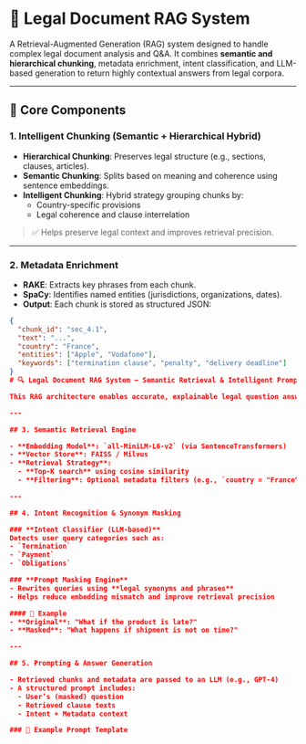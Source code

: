 # 📄 Legal Document RAG System

A Retrieval-Augmented Generation (RAG) system designed to handle complex legal document analysis and Q&A. It combines **semantic and hierarchical chunking**, metadata enrichment, intent classification, and LLM-based generation to return highly contextual answers from legal corpora.

---

## 🧠 Core Components

### 1. Intelligent Chunking (Semantic + Hierarchical Hybrid)

- **Hierarchical Chunking**: Preserves legal structure (e.g., sections, clauses, articles).
- **Semantic Chunking**: Splits based on meaning and coherence using sentence embeddings.
- **Intelligent Chunking**: Hybrid strategy grouping chunks by:
  - Country-specific provisions
  - Legal coherence and clause interrelation

> ✅ Helps preserve legal context and improves retrieval precision.

---

### 2. Metadata Enrichment

- **RAKE**: Extracts key phrases from each chunk.
- **SpaCy**: Identifies named entities (jurisdictions, organizations, dates).
- **Output**: Each chunk is stored as structured JSON:

```json
{
  "chunk_id": "sec_4.1",
  "text": "...",
  "country": "France",
  "entities": ["Apple", "Vodafone"],
  "keywords": ["termination clause", "penalty", "delivery deadline"]
}
# 🔍 Legal Document RAG System – Semantic Retrieval & Intelligent Prompting

This RAG architecture enables accurate, explainable legal question answering with minimal hallucination. It combines semantic retrieval, intelligent chunking, and LLM-powered reasoning with structured metadata filtering.

---

## 3. Semantic Retrieval Engine

- **Embedding Model**: `all-MiniLM-L6-v2` (via SentenceTransformers)
- **Vector Store**: FAISS / Milvus
- **Retrieval Strategy**:
  - **Top-K search** using cosine similarity
  - **Filtering**: Optional metadata filters (e.g., `country = "France"`)

---

## 4. Intent Recognition & Synonym Masking

### **Intent Classifier (LLM-based)**
Detects user query categories such as:
- `Termination`
- `Payment`
- `Obligations`

### **Prompt Masking Engine**
- Rewrites queries using **legal synonyms and phrases**
- Helps reduce embedding mismatch and improve retrieval precision

#### 🔁 Example
- **Original**: "What if the product is late?"
- **Masked**: "What happens if shipment is not on time?"

---

## 5. Prompting & Answer Generation

- Retrieved chunks and metadata are passed to an LLM (e.g., GPT-4)
- A structured prompt includes:
  - User’s (masked) question
  - Retrieved clause texts
  - Intent + Metadata context

### 🧾 Example Prompt Template
